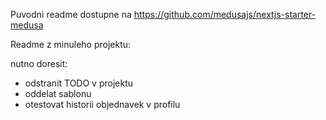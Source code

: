 Puvodni readme dostupne na https://github.com/medusajs/nextjs-starter-medusa

Readme z minuleho projektu:

nutno doresit:

- odstranit TODO v projektu
- oddelat sablonu
- otestovat historii objednavek v profilu
